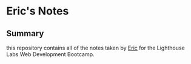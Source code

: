 # Eric's Notes
## Summary

this repository contains all of the notes taken by [Eric](https://github.com/ejdokter) for the Lighthouse Labs Web Development Bootcamp.